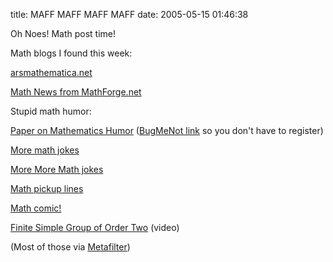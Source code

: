 title: MAFF MAFF MAFF MAFF
date: 2005-05-15 01:46:38 

Oh Noes! Math post time!

Math blogs I found this week:

[arsmathematica.net][1]

[Math News from MathForge.net][2]

Stupid math humor:

[Paper on Mathematics Humor][3] ([BugMeNot link][4] so you don't have to register)

[More math jokes][5]

[More More Math jokes][6]

[Math pickup lines][7]

[Math comic!][8]

[Finite Simple Group of Order Two][9] (video)

(Most of those via [Metafilter][10])

   [1]: http://www.arsmathematica.net
   [2]: http://www.mathforge.net
   [3]: http://www.ams.org/notices/200501/fea-dundes.pdf
   [4]: http://www.bugmenot.com/view.php?url=www.ams.org
   [5]: http://mathworld.wolfram.com/topics/MathematicalHumor.html
   [6]: http://www.math.ualberta.ca/~runde/jokes.html
   [7]: http://home.uchicago.edu/~jswaters/math.html
   [8]: http://www.qwantz.com/index.pl?comic=359
   [9]: http://www.math.northwestern.edu/~matt/kleinfour/media/finite.wmv
   [10]: http://www.metafilter.com

